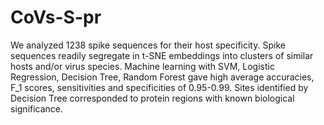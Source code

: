 # CoVs-S-pr
We analyzed 1238 spike sequences for their host specificity. Spike sequences readily segregate in t-SNE embeddings into clusters of similar hosts and/or virus species. Machine learning with SVM, Logistic Regression, Decision Tree, Random Forest gave high average accuracies, F_1 scores, sensitivities and specificities of 0.95-0.99. Sites identified by Decision Tree corresponded to protein regions with known biological significance.
